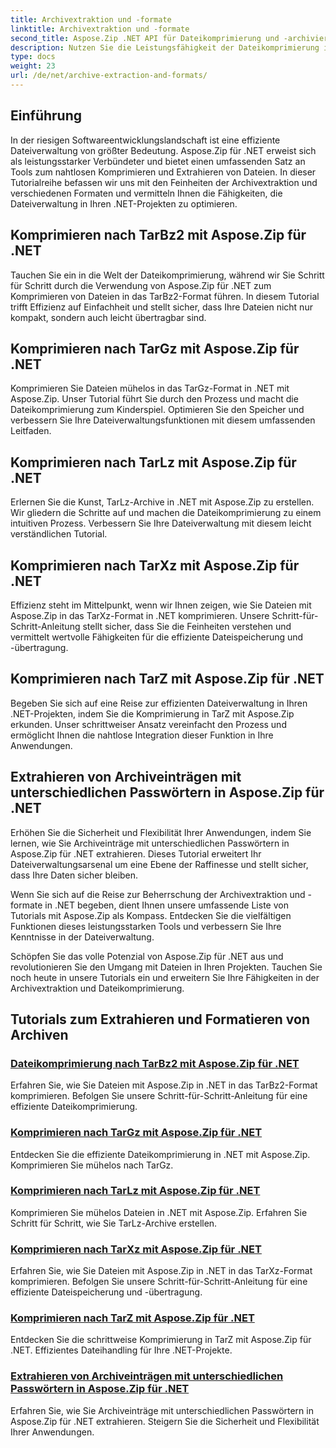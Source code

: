```yaml
---
title: Archivextraktion und -formate
linktitle: Archivextraktion und -formate
second_title: Aspose.Zip .NET API für Dateikomprimierung und -archivierung
description: Nutzen Sie die Leistungsfähigkeit der Dateikomprimierung in .NET mit Aspose.Zip. Erfahren Sie, wie Sie Dateien für eine effiziente Speicherung in verschiedene Formate wie TarBz2, TarGz und TarZ komprimieren.
type: docs
weight: 23
url: /de/net/archive-extraction-and-formats/
---
```


## Einführung

In der riesigen Softwareentwicklungslandschaft ist eine effiziente Dateiverwaltung von größter Bedeutung. Aspose.Zip für .NET erweist sich als leistungsstarker Verbündeter und bietet einen umfassenden Satz an Tools zum nahtlosen Komprimieren und Extrahieren von Dateien. In dieser Tutorialreihe befassen wir uns mit den Feinheiten der Archivextraktion und verschiedenen Formaten und vermitteln Ihnen die Fähigkeiten, die Dateiverwaltung in Ihren .NET-Projekten zu optimieren.

## Komprimieren nach TarBz2 mit Aspose.Zip für .NET

Tauchen Sie ein in die Welt der Dateikomprimierung, während wir Sie Schritt für Schritt durch die Verwendung von Aspose.Zip für .NET zum Komprimieren von Dateien in das TarBz2-Format führen. In diesem Tutorial trifft Effizienz auf Einfachheit und stellt sicher, dass Ihre Dateien nicht nur kompakt, sondern auch leicht übertragbar sind.

## Komprimieren nach TarGz mit Aspose.Zip für .NET

Komprimieren Sie Dateien mühelos in das TarGz-Format in .NET mit Aspose.Zip. Unser Tutorial führt Sie durch den Prozess und macht die Dateikomprimierung zum Kinderspiel. Optimieren Sie den Speicher und verbessern Sie Ihre Dateiverwaltungsfunktionen mit diesem umfassenden Leitfaden.

## Komprimieren nach TarLz mit Aspose.Zip für .NET

Erlernen Sie die Kunst, TarLz-Archive in .NET mit Aspose.Zip zu erstellen. Wir gliedern die Schritte auf und machen die Dateikomprimierung zu einem intuitiven Prozess. Verbessern Sie Ihre Dateiverwaltung mit diesem leicht verständlichen Tutorial.

## Komprimieren nach TarXz mit Aspose.Zip für .NET

Effizienz steht im Mittelpunkt, wenn wir Ihnen zeigen, wie Sie Dateien mit Aspose.Zip in das TarXz-Format in .NET komprimieren. Unsere Schritt-für-Schritt-Anleitung stellt sicher, dass Sie die Feinheiten verstehen und vermittelt wertvolle Fähigkeiten für die effiziente Dateispeicherung und -übertragung.

## Komprimieren nach TarZ mit Aspose.Zip für .NET

Begeben Sie sich auf eine Reise zur effizienten Dateiverwaltung in Ihren .NET-Projekten, indem Sie die Komprimierung in TarZ mit Aspose.Zip erkunden. Unser schrittweiser Ansatz vereinfacht den Prozess und ermöglicht Ihnen die nahtlose Integration dieser Funktion in Ihre Anwendungen.

## Extrahieren von Archiveinträgen mit unterschiedlichen Passwörtern in Aspose.Zip für .NET

Erhöhen Sie die Sicherheit und Flexibilität Ihrer Anwendungen, indem Sie lernen, wie Sie Archiveinträge mit unterschiedlichen Passwörtern in Aspose.Zip für .NET extrahieren. Dieses Tutorial erweitert Ihr Dateiverwaltungsarsenal um eine Ebene der Raffinesse und stellt sicher, dass Ihre Daten sicher bleiben.

Wenn Sie sich auf die Reise zur Beherrschung der Archivextraktion und -formate in .NET begeben, dient Ihnen unsere umfassende Liste von Tutorials mit Aspose.Zip als Kompass. Entdecken Sie die vielfältigen Funktionen dieses leistungsstarken Tools und verbessern Sie Ihre Kenntnisse in der Dateiverwaltung.

Schöpfen Sie das volle Potenzial von Aspose.Zip für .NET aus und revolutionieren Sie den Umgang mit Dateien in Ihren Projekten. Tauchen Sie noch heute in unsere Tutorials ein und erweitern Sie Ihre Fähigkeiten in der Archivextraktion und Dateikomprimierung.

## Tutorials zum Extrahieren und Formatieren von Archiven
### [Dateikomprimierung nach TarBz2 mit Aspose.Zip für .NET](./compress-to-tar-bz2/)
Erfahren Sie, wie Sie Dateien mit Aspose.Zip in .NET in das TarBz2-Format komprimieren. Befolgen Sie unsere Schritt-für-Schritt-Anleitung für eine effiziente Dateikomprimierung.
### [Komprimieren nach TarGz mit Aspose.Zip für .NET](./compress-to-tar-gz/)
Entdecken Sie die effiziente Dateikomprimierung in .NET mit Aspose.Zip. Komprimieren Sie mühelos nach TarGz.
### [Komprimieren nach TarLz mit Aspose.Zip für .NET](./compress-to-tar-lz/)
Komprimieren Sie mühelos Dateien in .NET mit Aspose.Zip. Erfahren Sie Schritt für Schritt, wie Sie TarLz-Archive erstellen.
### [Komprimieren nach TarXz mit Aspose.Zip für .NET](./compress-to-tar-xz/)
Erfahren Sie, wie Sie Dateien mit Aspose.Zip in .NET in das TarXz-Format komprimieren. Befolgen Sie unsere Schritt-für-Schritt-Anleitung für eine effiziente Dateispeicherung und -übertragung.
### [Komprimieren nach TarZ mit Aspose.Zip für .NET](./compress-to-tar-z/)
Entdecken Sie die schrittweise Komprimierung in TarZ mit Aspose.Zip für .NET. Effizientes Dateihandling für Ihre .NET-Projekte.
### [Extrahieren von Archiveinträgen mit unterschiedlichen Passwörtern in Aspose.Zip für .NET](./extract-archive-different-passwords/)
Erfahren Sie, wie Sie Archiveinträge mit unterschiedlichen Passwörtern in Aspose.Zip für .NET extrahieren. Steigern Sie die Sicherheit und Flexibilität Ihrer Anwendungen.